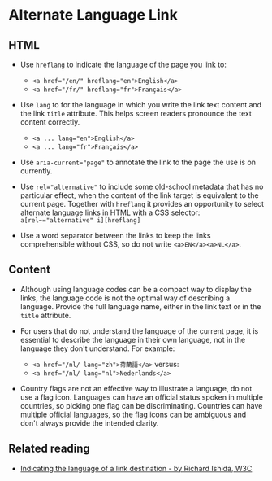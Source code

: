 <!-- @license CC0-1.0 -->

# Alternate Language Link

## HTML

- Use `hreflang` to indicate the language of the page you link to:

  - `<a href="/en/" hreflang="en">English</a>`
  - `<a href="/fr/" hreflang="fr">Français</a>`

- Use `lang` to for the language in which you write the link text content and the link `title` attribute. This helps screen readers pronounce the text content correctly.

  - `<a ... lang="en">English</a>`
  - `<a ... lang="fr">Français</a>`

- Use `aria-current="page"` to annotate the link to the page the use is on currently.

- Use `rel="alternative"` to include some old-school metadata that has no particular effect, when the content of the link target is equivalent to the current page. Together with `hreflang` it provides an opportunity to select alternate language links in HTML with a CSS selector: `a[rel~="alternative" i][hreflang]`

- Use a word separator between the links to keep the links comprehensible without CSS, so do not write `<a>EN</a><a>NL</a>`.

## Content

- Although using language codes can be a compact way to display the links, the language code is not the optimal way of describing a language. Provide the full language name, either in the link text or in the `title` attribute.

- For users that do not understand the language of the current page, it is essential to describe the language in their own language, not in the language they don't understand. For example:

  - `<a href="/nl/ lang="zh">荷蘭語</a>` versus:
  - `<a href="/nl/ lang="nl">Nederlands</a>`

- Country flags are not an effective way to illustrate a language, do not use a flag icon. Languages can have an official status spoken in multiple countries, so picking one flag can be discriminating. Countries can have multiple official languages, so the flag icons can be ambiguous and don't always provide the intended clarity.

## Related reading

- [Indicating the language of a link destination - by Richard Ishida, W3C](https://www.w3.org/International/questions/qa-link-lang)
